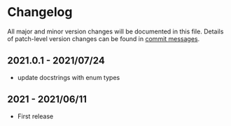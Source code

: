 # Changelog
All major and minor version changes will be documented in this file. Details of
patch-level version changes can be found in [commit messages](../../commits/master).

## 2021.0.1 - 2021/07/24
- update docstrings with enum types

## 2021 - 2021/06/11
- First release
